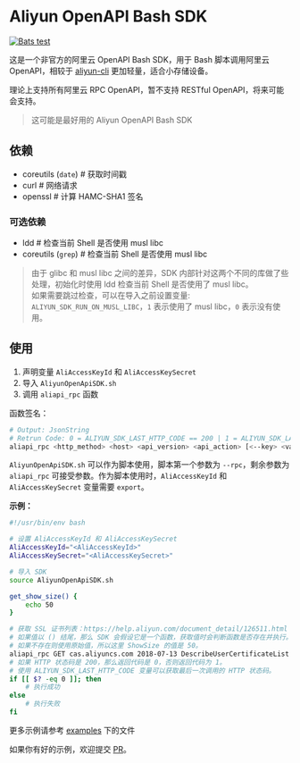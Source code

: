 # Aliyun OpenAPI Bash SDK

[![Bats test](https://github.com/Hill-98/aliyun-openapi-bash-sdk/actions/workflows/bats-test.yml/badge.svg)](https://github.com/Hill-98/aliyun-openapi-bash-sdk/actions/workflows/bats-test.yml)

这是一个非官方的阿里云 OpenAPI Bash SDK，用于 Bash 脚本调用阿里云 OpenAPI，相较于 [aliyun-cli](https://github.com/aliyun/aliyun-cli) 更加轻量，适合小存储设备。

理论上支持所有阿里云 RPC OpenAPI，暂不支持 RESTful OpenAPI，将来可能会支持。

> 这可能是最好用的 Aliyun OpenAPI Bash SDK

## 依赖

* coreutils (`date`) # 获取时间戳
* curl # 网络请求
* openssl # 计算 HAMC-SHA1 签名

### 可选依赖

* ldd # 检查当前 Shell 是否使用 musl libc
* coreutils (`grep`) # 检查当前 Shell 是否使用 musl libc

> 由于 glibc 和 musl libc 之间的差异，SDK 内部针对这两个不同的库做了些处理，初始化时使用 ldd 检查当前 Shell 是否使用了 musl libc。  
> 如果需要跳过检查，可以在导入之前设置变量: `ALIYUN_SDK_RUN_ON_MUSL_LIBC`，`1` 表示使用了 musl libc，`0` 表示没有使用。

## 使用

1. 声明变量 `AliAccessKeyId` 和 `AliAccessKeySecret`
2. 导入 `AliyunOpenApiSDK.sh`
3. 调用 `aliapi_rpc` 函数

函数签名：
```bash
# Output: JsonString
# Retrun Code: 0 = ALIYUN_SDK_LAST_HTTP_CODE == 200 | 1 = ALIYUN_SDK_LAST_HTTP_CODE != 200
aliapi_rpc <http_method> <host> <api_version> <api_action> [<--key> <value>...]
```

`AliyunOpenApiSDK.sh` 可以作为脚本使用，脚本第一个参数为 `--rpc`，剩余参数为 `aliapi_rpc` 可接受参数。作为脚本使用时，`AliAccessKeyId` 和 `AliAccessKeySecret` 变量需要 `export`。

**示例：**

```bash
#!/usr/bin/env bash

# 设置 AliAccessKeyId 和 AliAccessKeySecret
AliAccessKeyId="<AliAccessKeyId>"
AliAccessKeySecret="<AliAccessKeySecret>"

# 导入 SDK
source AliyunOpenApiSDK.sh

get_show_size() {
    echo 50
}

# 获取 SSL 证书列表：https://help.aliyun.com/document_detail/126511.html
# 如果值以 () 结尾，那么 SDK 会假设它是一个函数，获取值时会判断函数是否存在并执行。
# 如果不存在则使用原始值，所以这里 ShowSize 的值是 50。
aliapi_rpc GET cas.aliyuncs.com 2018-07-13 DescribeUserCertificateList --CurrentPage 1 --ShowSize "get_show_size()"
# 如果 HTTP 状态码是 200，那么返回代码是 0，否则返回代码为 1。
# 使用 ALIYUN_SDK_LAST_HTTP_CODE 变量可以获取最后一次调用的 HTTP 状态码。
if [[ $? -eq 0 ]]; then
    # 执行成功
else
    # 执行失败
fi
```

更多示例请参考 [examples](/examples) 下的文件

如果你有好的示例，欢迎提交 [PR](https://github.com/Hill-98/aliyun-openapi-bash-sdk/pulls)。
